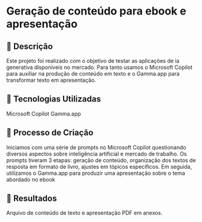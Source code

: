 # Geração de conteúdo para ebook e apresentação

## 📒 Descrição
Este projeto foi realizado com o objetivo de testar as aplicações de ia generativa disponíveis no mercado. Para tanto usamos o Microsoft Copilot para auxiliar na produção de conteúdo em texto e o Gamma.app para transformar texto em apresentação.

## 🤖 Tecnologias Utilizadas
Microsoft Copilot
Gamma.app

## 🧐 Processo de Criação
Iniciamos com uma série de prompts no Microsoft Copilot questionando diversos aspectos sobre inteligência artificial e mercado de trabalho. Os prompts tiveram 3 etapas: geração de conteúdo, organização dos textos de resposta em formato de livro, ajustes em tópicos específicos.
Em seguida, utilizamos o Gamma.app para produzir uma apresentação sobre o tema abordado no ebook

## 🚀 Resultados
Arquivo de conteúdo de texto e apresentação PDF em anexos.

